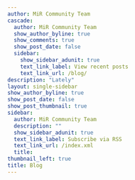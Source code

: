 ```yaml
---
author: MiR Community Team
cascade:
  author: MiR Community Team
  show_author_byline: true
  show_comments: true
  show_post_date: false
  sidebar:
    show_sidebar_adunit: true
    text_link_label: View recent posts
    text_link_url: /blog/
description: "Lately"
layout: single-sidebar
show_author_byline: true
show_post_date: false
show_post_thumbnail: true
sidebar:
  author: MiR Community Team
  description: ""
  show_sidebar_adunit: true
  text_link_label: Subscribe via RSS
  text_link_url: /index.xml
  title:
thumbnail_left: true
title: Blog
---
```

